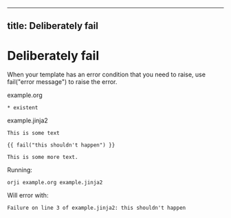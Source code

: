 
---
title: Deliberately fail
---
# Deliberately fail


When your template has an error condition that
you need to raise, use fail("error message")
to raise the error.





example.org
```
* existent

```


example.jinja2
```
This is some text

{{ fail("this shouldn't happen") }}

This is some more text.

```




Running:
```
orji example.org example.jinja2
```

Will error with:
```
Failure on line 3 of example.jinja2: this shouldn't happen

```
